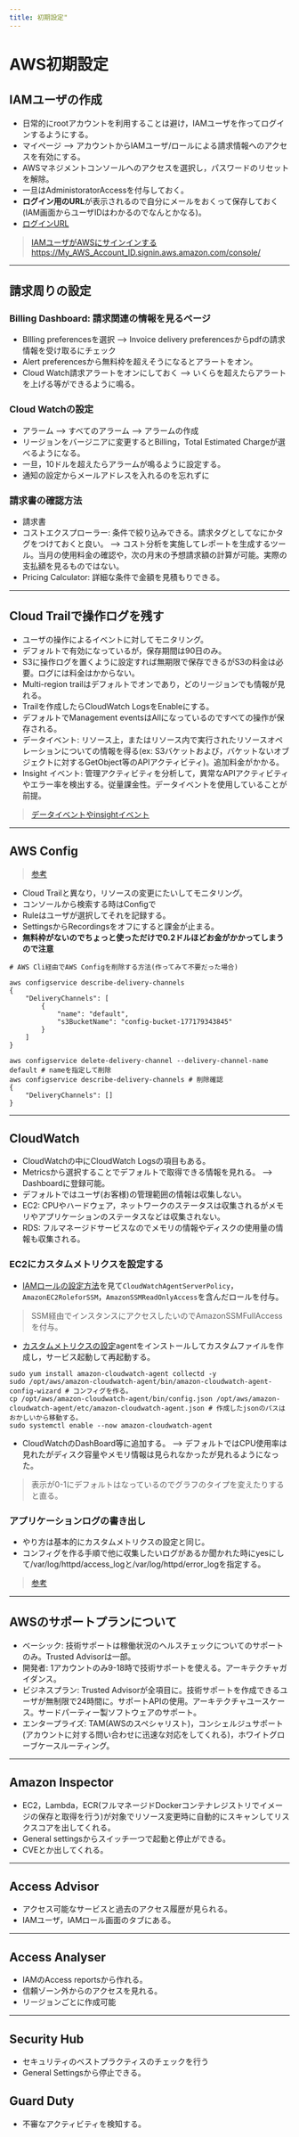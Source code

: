```yaml
---
title: 初期設定"
---
```


# AWS初期設定

## IAMユーザの作成

- 日常的にrootアカウントを利用することは避け，IAMユーザを作ってログインするようにする。
- マイページ --> アカウントからIAMユーザ/ロールによる請求情報へのアクセスを有効にする。
- AWSマネジメントコンソールへのアクセスを選択し，パスワードのリセットを解除。
- 一旦はAdministoratorAccessを付与しておく。
- **ログイン用のURL**が表示されるので自分にメールをおくって保存しておく(IAM画面からユーザIDはわかるのでなんとかなる)。
- [ログインURL](https://177179343845.signin.aws.amazon.com/console/)

> [IAMユーザがAWSにサインインする](https://docs.aws.amazon.com/ja_jp/IAM/latest/UserGuide/id_users_sign-in.html)<https://My_AWS_Account_ID.signin.aws.amazon.com/console/>

---

## 請求周りの設定

### Billing Dashboard: 請求関連の情報を見るページ

- BIlling preferencesを選択 --> Invoice delivery preferencesからpdfの請求情報を受け取るにチェック
- Alert preferencesから無料枠を超えそうになるとアラートをオン。
- Cloud Watch請求アラートをオンにしておく --> いくらを超えたらアラートを上げる等ができるように鳴る。

### Cloud Watchの設定

- アラーム --> すべてのアラーム --> アラームの作成
- リージョンをバージニアに変更するとBilling，Total Estimated Chargeが選べるようになる。
- 一旦，10ドルを超えたらアラームが鳴るように設定する。
- 通知の設定からメールアドレスを入れるのを忘れずに

### 請求書の確認方法

- 請求書
- コストエクスプローラー: 条件で絞り込みできる。請求タグとしてなにかタグをつけておくと良い。 --> コスト分析を実施してレポートを生成するツール。当月の使用料金の確認や，次の月末の予想請求額の計算が可能。実際の支払額を見るものではない。
- Pricing Calculator: 詳細な条件で金額を見積もりできる。

---

## Cloud Trailで操作ログを残す

- ユーザの操作によるイベントに対してモニタリング。
- デフォルトで有効になっているが，保存期間は90日のみ。
- S3に操作ログを置くように設定すれば無期限で保存できるがS3の料金は必要。ログには料金はかからない。
- Multi-region trailはデフォルトでオンであり，どのリージョンでも情報が見れる。
- Trailを作成したらCloudWatch LogsをEnableにする。
- デフォルトでManagement eventsはAllになっているのですべての操作が保存される。
- データイベント: リソース上，またはリソース内で実行されたリソースオペレーションについての情報を得る(ex: S3バケットおよび，バケットないオブジェクトに対するGetObject等のAPIアクティビティ)。追加料金がかかる。
- Insight イベント: 管理アクティビティを分析して，異常なAPIアクティビティやエラー率を検出する。従量課金性。データイベントを使用していることが前提。

> [データイベントやinsightイベント](https://docs.aws.amazon.com/ja_jp/awscloudtrail/latest/userguide/cloudtrail-concepts.html#cloudtrail-concepts-data-events)

---

## AWS Config
>
> [参考](https://qiita.com/OPySPGcLYpJE0Tc/items/0da76225e763b2911f29)

- Cloud Trailと異なり，リソースの変更にたいしてモニタリング。
- コンソールから検索する時はConfigで
- Ruleはユーザが選択してそれを記録する。
- SettingsからRecordingsをオフにすると課金が止まる。
- **無料枠がないのでちょっと使っただけで0.2ドルほどお金がかかってしまうので注意**

```shell
# AWS Cli経由でAWS Configを削除する方法(作ってみて不要だった場合)

aws configservice describe-delivery-channels
{
    "DeliveryChannels": [
        {
            "name": "default",
            "s3BucketName": "config-bucket-177179343845"
        }
    ]
}

aws configservice delete-delivery-channel --delivery-channel-name default # nameを指定して削除
aws configservice describe-delivery-channels # 削除確認
{
    "DeliveryChannels": []
}
```

---

## CloudWatch

- CloudWatchの中にCloudWatch Logsの項目もある。
- Metricsから選択することでデフォルトで取得できる情報を見れる。 --> Dashboardに登録可能。
- デフォルトではユーザ(お客様)の管理範囲の情報は収集しない。
- EC2: CPUやハードウェア，ネットワークのステータスは収集されるがメモリやアプリケーションのステータスなどは収集されない。
- RDS: フルマネージドサービスなのでメモリの情報やディスクの使用量の情報も収集される。

### EC2にカスタムメトリクスを設定する

- [IAMロールの設定方法](https://qiita.com/t_okkan/items/9bec49fa5be76de4e5ef)を見て`CloudWatchAgentServerPolicy`，`AmazonEC2RoleforSSM`，`AmazonSSMReadOnlyAccess`を含んだロールを付与。

> SSM経由でインスタンスにアクセスしたいのでAmazonSSMFullAccessを付与。

- [カスタムメトリクスの設定](https://kun432.hatenablog.com/entry/ec2-custom-metrics-with-cloudwatch-agent)agentをインストールしてカスタムファイルを作成し，サービス起動して再起動する。

```shell
sudo yum install amazon-cloudwatch-agent collectd -y
sudo /opt/aws/amazon-cloudwatch-agent/bin/amazon-cloudwatch-agent-config-wizard # コンフィグを作る。
cp /opt/aws/amazon-cloudwatch-agent/bin/config.json /opt/aws/amazon-cloudwatch-agent/etc/amazon-cloudwatch-agent.json # 作成したjsonのパスはおかしいから移動する。
sudo systemctl enable --now amazon-cloudwatch-agent
```

- CloudWatchのDashBoard等に追加する。 --> デフォルトではCPU使用率は見れたがディスク容量やメモリ情報は見られなかったが見れるようになった。

> 表示が0-1にデフォルトはなっているのでグラフのタイプを変えたりすると直る。

### アプリケーションログの書き出し

- やり方は基本的にカスタムメトリクスの設定と同じ。
- コンフィグを作る手順で他に収集したいログがあるか聞かれた時にyesにして/var/log/httpd/access_logと/var/log/httpd/error_logを指定する。

> [参考](https://blog.serverworks.co.jp/cloud-watch-logs-apache-access-log-setting)

---

## AWSのサポートプランについて

- ベーシック: 技術サポートは稼働状況のヘルスチェックについてのサポートのみ。Trusted Advisorは一部。
- 開発者: 1アカウントのみ9-18時で技術サポートを使える。アーキテクチャガイダンス。
- ビジネスプラン: Trusted Advisorが全項目に。技術サポートを作成できるユーザが無制限で24時間に。サポートAPIの使用。アーキテクチャユースケース。サードパーティー製ソフトウェアのサポート。
- エンタープライズ: TAM(AWSのスペシャリスト)，コンシェルジュサポート(アカウントに対する問い合わせに迅速な対応をしてくれる)，ホワイトグローブケースルーティング。

---

## Amazon Inspector

- EC2，Lambda，ECR(フルマネージドDockerコンテナレジストリでイメージの保存と取得を行う)が対象でリソース変更時に自動的にスキャンしてリスクスコアを出してくれる。
- General settingsからスイッチ一つで起動と停止ができる。
- CVEとか出してくれる。

---

## Access Advisor
- アクセス可能なサービスと過去のアクセス履歴が見られる。
- IAMユーザ，IAMロール画面のタブにある。

---

## Access Analyser

- IAMのAccess reportsから作れる。
- 信頼ゾーン外からのアクセスを見れる。
- リージョンごとに作成可能

---

## Security Hub

- セキュリティのベストプラクティスのチェックを行う
- General Settingsから停止できる。

## Guard Duty

- 不審なアクティビティを検知する。
